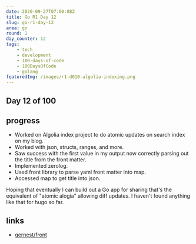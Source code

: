 ```yaml
---
date: 2020-09-27T07:00:08Z
title: Go R1 Day 12
slug: go-r1-day-12
area: go
round: 1
day_counter: 12
tags:
    - tech
    - development
    - 100-days-of-code
    - 100DaysOfCode
    - golang
featuredImg: /images/r1-d010-algolia-indexing.png
---
```


## Day 12 of 100

## progress

- Worked on Algolia index project to do atomic updates on search index on my blog.
- Worked with json, structs, ranges, and more.
- Saw success with the first value in my output now correctly parsing out the title from the front matter.
- Implemented zerolog.
- Used front library to parse yaml front matter into map.
- Accessed map to get title into json.

Hoping that eventually I can build out a Go app for sharing that's the equivalent of "atomic alogia" allowing diff updates.
I haven't found anything like that for hugo so far.

## links

- [gernest/front](https://pkg.go.dev/github.com/gernest/front)
